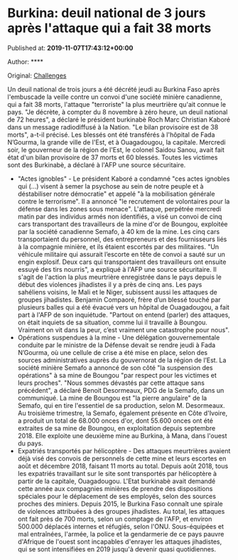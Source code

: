 
# Burkina: deuil national de 3 jours après l'attaque qui a fait 38 morts

Published at: **2019-11-07T17:43:12+00:00**

Author: ****

Original: [Challenges](https://www.challenges.fr/monde/burkina-deuil-national-de-3-jours-apres-l-attaque-qui-a-fait-38-morts_683712)

Un deuil national de trois jours a été décrété jeudi au Burkina Faso après l'embuscade la veille contre un convoi d'une société minière canadienne, qui a fait 38 morts, l'attaque "terroriste" la plus meurtrière qu'ait connue le pays.
"Je décrète, à compter du 8 novembre à zéro heure, un deuil national de 72 heures", a déclaré le président burkinabè Roch Marc Christian Kaboré dans un message radiodiffusé à la Nation.
"Le bilan provisoire est de 38 morts", a-t-il précisé. Les blessés ont été transférés à l'hôpital de Fada N’Gourma, la grande ville de l'Est, et à Ouagadougou, la capitale.
Mercredi soir, le gouverneur de la région de l'Est, le colonel Saidou Sanou, avait fait état d'un bilan provisoire de 37 morts et 60 blessés.
Toutes les victimes sont des Burkinabè, a déclaré à l'AFP une source sécuritaire.
- "Actes ignobles" -
Le président Kaboré a condamné "ces actes ignobles qui (...) visent à semer la psychose au sein de notre peuple et à déstabiliser notre démocratie" et appelé "à la mobilisation générale contre le terrorisme". Il a annoncé "le recrutement de volontaires pour la défense dans les zones sous menace".
L'attaque, perpétrée mercredi matin par des individus armés non identifiés, a visé un convoi de cinq cars transportant des travailleurs de la mine d'or de Boungou, exploitée par la société canadienne Semafo, à 40 km de la mine.
Les cinq cars transportaient du personnel, des entrepreneurs et des fournisseurs liés à la compagnie minière, et ils étaient escortés par des militaires.
"Un véhicule militaire qui assurait l’escorte en tête de convoi a sauté sur un engin explosif. Deux cars qui transportaient des travailleurs ont ensuite essuyé des tirs nourris", a expliqué à l'AFP une source sécuritaire.
Il s'agit de l'action la plus meurtrière enregistrée dans le pays depuis le début des violences jihadistes il y a près de cinq ans. Les pays sahéliens voisins, le Mali et le Niger, subissent aussi les attaques de groupes jihadistes.
Benjamin Compaoré, frère d’un blessé touché par plusieurs balles qui a été évacué vers un hôpital de Ouagadougou, a fait part à l'AFP de son inquiétude. "Partout on entend (parler) des attaques, on était inquiets de sa situation, comme lui il travaille à Boungou. Vraiment on vit dans la peur, c’est vraiment une catastrophe pour nous".
- Opérations suspendues à la mine -
Une délégation gouvernementale conduite par le ministre de la Défense devait se rendre jeudi à Fada N’Gourma, où une cellule de crise a été mise en place, selon des sources administratives auprès du gouvernorat de la région de l’Est.
La société minière Semafo a annoncé de son côté "la suspension des opérations" à sa mine de Boungou "par respect pour les victimes et leurs proches".
"Nous sommes dévastés par cette attaque sans précédent", a déclaré Benoit Desormeaux, PDG de la Semafo, dans un communiqué.
La mine de Boungou est "la pierre angulaire" de la Semafo, qui en tire l'essentiel de sa production, selon M. Desormeaux. Au troisième trimestre, la Semafo, également présente en Côte d'Ivoire, a produit un total de 68.000 onces d'or, dont 55.600 onces ont été extraites de sa mine de Boungou, en exploitation depuis septembre 2018. Elle exploite une deuxième mine au Burkina, à Mana, dans l'ouest du pays.
- Expatriés transportés par hélicoptère -
Des attaques meurtrières avaient déjà visé des convois de personnels de cette mine et leurs escortes en août et décembre 2018, faisant 11 morts au total. Depuis août 2018, tous les expatriés travaillant sur le site sont transportés par hélicoptère à partir de la capitale, Ouagadougou.
L'Etat burkinabè avait demandé cette année aux compagnies minières de prendre des dispositions spéciales pour le déplacement de ses employés, selon des sources proches des miniers.
Depuis 2015, le Burkina Faso connaît une spirale de violences attribuées à des groupes jihadistes. Au total, les attaques ont fait près de 700 morts, selon un comptage de l'AFP, et environ 500.000 déplacés internes et réfugiés, selon l'ONU.
Sous-équipées et mal entraînées, l'armée, la police et la gendarmerie de ce pays pauvre d'Afrique de l'ouest sont incapables d'enrayer les attaques jihadistes, qui se sont intensifiées en 2019 jusqu'à devenir quasi quotidiennes.

